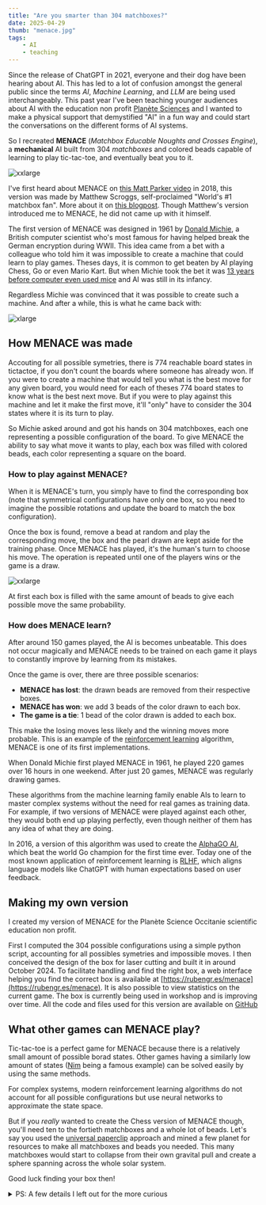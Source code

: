 ```yaml
---
title: "Are you smarter than 304 matchboxes?"
date: 2025-04-29
thumb: "menace.jpg"
tags:
    - AI
    - teaching
---
```


Since the release of ChatGPT in 2021, everyone and their dog have been hearing about AI. This has led to a lot of confusion amongst the general public since the terms *AI*, *Machine Learning*, and *LLM* are being used interchangeably. This past year I've been teaching younger audiences about AI with the education non profit [Planète Sciences](https://www.planete-sciences.org/occitanie/web/) and I wanted to make a physical support that demystified "AI" in a fun way and could start the conversations on the different forms of AI systems.

So I recreated **MENACE** (*Matchbox Educable Noughts and Crosses Engine*), a **mechanical** AI built from 304 *matchboxes* and colored beads capable of learning to play tic-tac-toe, and eventually beat you to it.

![xxlarge](/blog/assets/img/menace_rgres.png)

I've first heard about MENACE on [this Matt Parker video](https://www.youtube.com/watch?v=R9c-_neaxeU) in 2018, this version was made by Matthew Scroggs, self-proclaimed "World's #1 matchbox fan". More about it on [this blogpost](https://www.mscroggs.co.uk/blog/19). Though Matthew's version introduced me to MENACE, he did not came up with it himself.

The first version of MENACE was designed in 1961 by [Donald Michie](https://fr.wikipedia.org/wiki/Donald_Michie), a British computer scientist who's most famous for having helped break the German encryption during WWII. This idea came from a bet with a colleague who told him it was impossible to create a machine that could learn to play games. Theses days, it is common to get beaten by AI playing Chess, Go or even Mario Kart. But when Michie took the bet it was [13 years before computer even used mice](https://en.wikipedia.org/wiki/Xerox_Alto) and AI was still in its infancy.  

Regardless Michie was convinced that it was possible to create such a machine. And after a while, this is what he came back with:

![xlarge](/blog/assets/img/menace_original.jpg)

## How MENACE was made

Accouting for all possible symetries, there is 774 reachable board states in tictactoe, if you don't count the boards where someone has already won. If you were to create a machine that would tell you what is the best move for any given board, you would need for each of theses 774 board states to know what is the best next move. But if you were to play against this machine and let it make the first move, it'll "only" have to consider the 304 states where it is its turn to play.

So Michie asked around and got his hands on 304 matchboxes, each one representing a possible configuration of the board. To give MENACE the ability to say what move it wants to play, each box was filled with colored beads, each color representing a square on the board.

### How to play against MENACE?

When it is MENACE's turn, you simply have to find the corresponding box (note that symmetrical configurations have only one box, so you need to imagine the possible rotations and update the board to match the box configuration).

Once the box is found, remove a bead at random and play the corresponding move, the box and the pearl drawn are kept aside for the training phase. Once MENACE has played, it's the human's turn to choose his move. The operation is repeated until one of the players wins or the game is a draw.

![xxlarge](/blog/assets/img/menace_diagram.jpg)

At first each box is filled with the same amount of beads to give each possible move the same probability.

### How does MENACE learn?

After around 150 games played, the AI is becomes unbeatable. This does not occur magically and MENACE needs to be trained on each game it plays to constantly improve by learning from its mistakes.

Once the game is over, there are three possible scenarios:
- **MENACE has lost**: the drawn beads are removed from their respective boxes.
- **MENACE has won**: we add 3 beads of the color drawn to each box.
- **The game is a tie**: 1 bead of the color drawn is added to each box.

This make the losing moves less likely and the winning moves more probable. This is an example of the [reinforcement learning](https://en.wikipedia.org/wiki/Reinforcement_learning) algorithm, MENACE is one of its first implementations.

When Donald Michie first played MENACE in 1961, he played 220 games over 16 hours in one weekend. After just 20 games, MENACE was regularly drawing games.

These algorithms from the machine learning family enable AIs to learn to master complex systems without the need for real games as training data. For example, if two versions of MENACE were played against each other, they would both end up playing perfectly, even though neither of them has any idea of what they are doing.

In 2016, a version of this algorithm was used to create the [AlphaGO AI](https://en.wikipedia.org/wiki/AlphaGo), which beat the world Go champion for the first time ever. Today one of the most known application of reinforcement learning is [RLHF](https://en.wikipedia.org/wiki/Reinforcement_learning_from_human_feedback), which aligns language models like ChatGPT with human expectations based on user feedback.

## Making my own version

I created my version of MENACE for the Planète Science Occitanie scientific education non profit.

First I computed the 304 possible configurations using a simple python script, accounting for all possibles symetries and impossible moves. I then conceived the design of the box for laser cutting and built it in around October 2024. To facilitate handling and find the right box, a web interface helping you find the correct box is available at [https://rubengr.es/menace](https://rubengr.es/menace). It is also possible to view statistics on the current game. The box is currently being used in workshop and is improving over time. All the code and files used for this version are available on [GitHub](https://github.com/RubenGres/menace)

## What other games can MENACE play?

Tic-tac-toe is a perfect game for MENACE because there is a relatively small amount of possible borad states. Other games having a similarly low amount of states ([Nim](https://en.wikipedia.org/wiki/Nim) being a famous example) can be solved easily by using the same methods.

For complex systems, modern reinforcement learning algorithms do not account for all possible configurations but use neural networks to approximate the state space.

But if you *really* wanted to create the Chess version of MENACE though, you'll need ten to the fortieth matchboxes and a whole lot of beads. Let's say you used the [universal paperclip](https://www.decisionproblem.com/paperclips/) approach and mined a few planet for resources to make all matchboxes and beads you needed. This many  matchboxes would start to collapse from their own gravital pull and create a sphere spanning across the whole solar system.

Good luck finding your box then!

<details>
  <summary>PS: A few details I left out for the more curious</summary>
  
    After a few games, some boxes may be empty. If an empty box is found, MENACE gives up. It's possible that the first box empties quickly, so we'll have to reset the first boxes with more beads to give it more time to learn.

    Before training, 4 beads of each color are placed in the first box. This is followed by three beads in the third-shot box, two in the fifth-shot box and a single bead in the last-shot box. This makes it possible to reward or punish the last moves more strongly, as they have a greater effect on the outcome of the game.
</details>

